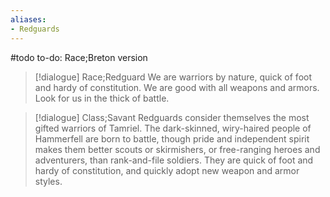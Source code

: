 ```yaml
---
aliases:
- Redguards
---
```

#todo 
to-do: Race;Breton version

>[!dialogue] Race;Redguard
>We are warriors by nature, quick of foot and hardy of constitution. We are good with all weapons and armors. Look for us in the thick of battle.

>[!dialogue] Class;Savant
>Redguards consider themselves the most gifted warriors of Tamriel. The dark-skinned, wiry-haired people of Hammerfell are born to battle, though pride and independent spirit makes them better scouts or skirmishers, or free-ranging heroes and adventurers, than rank-and-file soldiers. They are quick of foot and hardy of constitution, and quickly adopt new weapon and armor styles.
